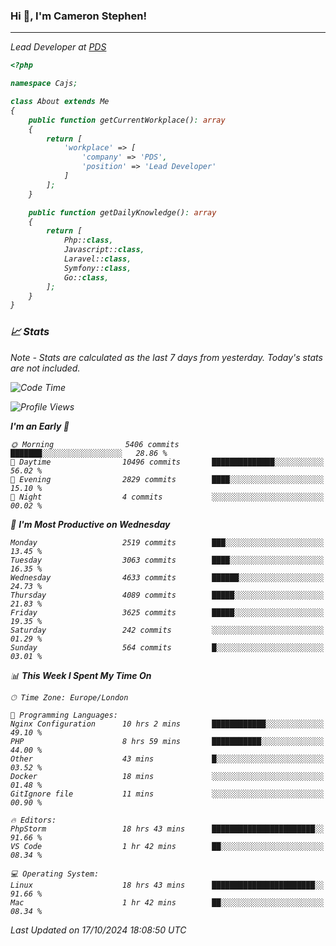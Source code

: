 ### Hi 👋, I'm Cameron Stephen!
<hr>
<p><em>Lead Developer at <a href="https://prindatasolutions.co.uk">PDS</a></p>


```php
<?php

namespace Cajs;

class About extends Me
{
    public function getCurrentWorkplace(): array
    {
        return [
            'workplace' => [
                'company' => 'PDS',
                'position' => 'Lead Developer'
            ]
        ];
    }

    public function getDailyKnowledge(): array
    {
        return [
            Php::class,
            Javascript::class,
            Laravel::class,
            Symfony::class,
            Go::class,
        ];
    }
}
```

### 📈 Stats
<p><em>Note - Stats are calculated as the last 7 days from yesterday. Today's stats are not included.</em></p>


<!--START_SECTION:waka-->
![Code Time](http://img.shields.io/badge/Code%20Time-4%2C021%20hrs%2012%20mins-blue)

![Profile Views](http://img.shields.io/badge/Profile%20Views-0-blue)

**I'm an Early 🐤** 

```text
🌞 Morning                5406 commits        ███████░░░░░░░░░░░░░░░░░░   28.86 % 
🌆 Daytime                10496 commits       ██████████████░░░░░░░░░░░   56.02 % 
🌃 Evening                2829 commits        ████░░░░░░░░░░░░░░░░░░░░░   15.10 % 
🌙 Night                  4 commits           ░░░░░░░░░░░░░░░░░░░░░░░░░   00.02 % 
```
📅 **I'm Most Productive on Wednesday** 

```text
Monday                   2519 commits        ███░░░░░░░░░░░░░░░░░░░░░░   13.45 % 
Tuesday                  3063 commits        ████░░░░░░░░░░░░░░░░░░░░░   16.35 % 
Wednesday                4633 commits        ██████░░░░░░░░░░░░░░░░░░░   24.73 % 
Thursday                 4089 commits        █████░░░░░░░░░░░░░░░░░░░░   21.83 % 
Friday                   3625 commits        █████░░░░░░░░░░░░░░░░░░░░   19.35 % 
Saturday                 242 commits         ░░░░░░░░░░░░░░░░░░░░░░░░░   01.29 % 
Sunday                   564 commits         █░░░░░░░░░░░░░░░░░░░░░░░░   03.01 % 
```


📊 **This Week I Spent My Time On** 

```text
🕑︎ Time Zone: Europe/London

💬 Programming Languages: 
Nginx Configuration      10 hrs 2 mins       ████████████░░░░░░░░░░░░░   49.10 % 
PHP                      8 hrs 59 mins       ███████████░░░░░░░░░░░░░░   44.00 % 
Other                    43 mins             █░░░░░░░░░░░░░░░░░░░░░░░░   03.52 % 
Docker                   18 mins             ░░░░░░░░░░░░░░░░░░░░░░░░░   01.48 % 
GitIgnore file           11 mins             ░░░░░░░░░░░░░░░░░░░░░░░░░   00.90 % 

🔥 Editors: 
PhpStorm                 18 hrs 43 mins      ███████████████████████░░   91.66 % 
VS Code                  1 hr 42 mins        ██░░░░░░░░░░░░░░░░░░░░░░░   08.34 % 

💻 Operating System: 
Linux                    18 hrs 43 mins      ███████████████████████░░   91.66 % 
Mac                      1 hr 42 mins        ██░░░░░░░░░░░░░░░░░░░░░░░   08.34 % 
```


 Last Updated on 17/10/2024 18:08:50 UTC
<!--END_SECTION:waka-->
